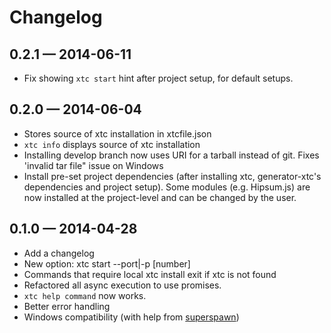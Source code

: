 # Changelog

## 0.2.1 — 2014-06-11
- Fix showing `xtc start` hint after project setup, for default setups.

## 0.2.0 — 2014-06-04
- Stores source of xtc installation in xtcfile.json
- `xtc info` displays source of xtc installation
- Installing develop branch now uses URI for a tarball instead of git. Fixes 'invalid tar file" issue on Windows
- Install pre-set project dependencies (after installing xtc, generator-xtc's dependencies and project setup). Some modules (e.g. Hipsum.js) are now installed at the project-level and can be changed by the user.

## 0.1.0 — 2014-04-28
- Add a changelog
- New option: xtc start --port|-p [number]
- Commands that require local xtc install exit if xtc is not found
- Refactored all async execution to use promises.
- `xtc help command` now works.
- Better error handling
- Windows compatibility (with help from [superspawn](https://github.com/MarcDiethelm/superspawn))
